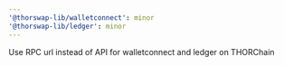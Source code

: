 ```yaml
---
'@thorswap-lib/walletconnect': minor
'@thorswap-lib/ledger': minor
---
```


Use RPC url instead of API for walletconnect and ledger on THORChain
